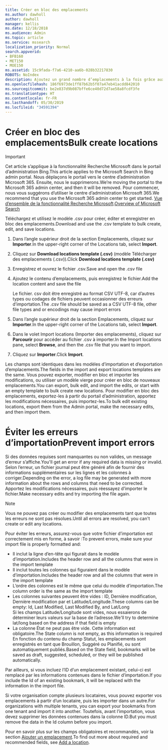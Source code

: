 ```yaml
---
title: Créer en bloc des emplacements
ms.author: dawholl
author: dawholl
manager: kellis
ms.date: 12/18/2018
ms.audience: Admin
ms.topic: article
ms.service: mssearch
localization_priority: Normal
search.appverid:
- BFB160
- MET150
- MOE150
ms.assetid: 15c9fada-f7a6-4210-aa6b-028b32217830
ROBOTS: NoIndex
description: Ajoutez un grand nombre d’emplacements à la fois grâce aux outils d’importation pour le portail d’administration de la fonctionnalité Recherche Microsoft
ms.openlocfilehash: 186f6973de1ff87b62b5f07a47eb41acdd842010
ms.sourcegitcommit: be2e837d9b087bffe6ce40d72d7ae58a8fcdf3fe
ms.translationtype: HT
ms.contentlocale: fr-FR
ms.lasthandoff: 05/30/2019
ms.locfileid: "34591394"
---
```

# <a name="bulk-create-locations"></a><span data-ttu-id="3f4a7-103">Créer en bloc des emplacements</span><span class="sxs-lookup"><span data-stu-id="3f4a7-103">Bulk create locations</span></span>

> [!IMPORTANT]
> <span data-ttu-id="3f4a7-104">Cet article s’applique à la fonctionnalité Recherche Microsoft dans le portail d’administration Bing.</span><span class="sxs-lookup"><span data-stu-id="3f4a7-104">This article applies to the Microsoft Search in Bing admin portal.</span></span> <span data-ttu-id="3f4a7-105">Nous déplaçons le portail vers le centre d’administration Microsoft 365. Ensuite, nous le supprimerons.</span><span class="sxs-lookup"><span data-stu-id="3f4a7-105">We’re moving the portal to the Microsoft 365 admin center, and then it will be removed.</span></span> <span data-ttu-id="3f4a7-106">Pour commencer, nous vous suggérons d’utiliser le centre d’administration Microsoft 365.</span><span class="sxs-lookup"><span data-stu-id="3f4a7-106">We recommend that you use the Microsoft 365 admin center to get started.</span></span> <span data-ttu-id="3f4a7-107">[Vue d’ensemble de la fonctionnalité Recherche Microsoft](overview-microsoft-search.md).</span><span class="sxs-lookup"><span data-stu-id="3f4a7-107">[Overview of Microsoft Search](overview-microsoft-search.md)</span></span>
    
<span data-ttu-id="3f4a7-108">Téléchargez et utilisez le modèle .csv pour créer, éditer et enregistrer en bloc des emplacements.</span><span class="sxs-lookup"><span data-stu-id="3f4a7-108">Download and use the .csv template to bulk create, edit, and save locations.</span></span> 
  
1. <span data-ttu-id="3f4a7-109">Dans l’angle supérieur droit de la section Emplacements, cliquez sur **Importer**.</span><span class="sxs-lookup"><span data-stu-id="3f4a7-109">In the upper-right corner of the Locations tab, select **Import**.</span></span>
    
2. <span data-ttu-id="3f4a7-110">Cliquez sur **Download locations template (.csv)** (modèle Télécharger des emplacements (.csv)).</span><span class="sxs-lookup"><span data-stu-id="3f4a7-110">Click **Download locations template (.csv)**</span></span>
    
3. <span data-ttu-id="3f4a7-111">Enregistrez et ouvrez le fichier .csv.</span><span class="sxs-lookup"><span data-stu-id="3f4a7-111">Save and open the .csv file</span></span>
    
4. <span data-ttu-id="3f4a7-112">Ajoutez le contenu d’emplacements, puis enregistrez le fichier.</span><span class="sxs-lookup"><span data-stu-id="3f4a7-112">Add the location content and save the file</span></span>

    <span data-ttu-id="3f4a7-113">Le fichier. csv doit être enregistré au format CSV UTF-8, car d’autres types ou codages de fichiers peuvent occasionner des erreurs d’importation.</span><span class="sxs-lookup"><span data-stu-id="3f4a7-113">The .csv file should be saved as a CSV UTF-8 file, other file types and or encodings may cause import errors</span></span>
    
5. <span data-ttu-id="3f4a7-114">Dans l’angle supérieur droit de la section Emplacements, cliquez sur **Importer**.</span><span class="sxs-lookup"><span data-stu-id="3f4a7-114">In the upper-right corner of the Locations tab, select **Import**.</span></span>
    
6. <span data-ttu-id="3f4a7-115">Dans le volet Import locations (Importer des emplacements), cliquez sur **Parcourir** pour accéder au fichier .csv à importer.</span><span class="sxs-lookup"><span data-stu-id="3f4a7-115">In the Import locations pane, select **Browse**, and then the .csv file that you want to import.</span></span> 
    
7. <span data-ttu-id="3f4a7-116">Cliquez sur **Importer**.</span><span class="sxs-lookup"><span data-stu-id="3f4a7-116">Click **Import**.</span></span>

<span data-ttu-id="3f4a7-117">Les champs sont identiques dans les modèles d’importation et d’exportation d’emplacements.</span><span class="sxs-lookup"><span data-stu-id="3f4a7-117">The fields in the import and export locations templates are the same.</span></span> <span data-ttu-id="3f4a7-118">Vous pouvez exporter, modifier en bloc et importer les modifications, ou utiliser un modèle vierge pour créer en bloc de nouveaux emplacements.</span><span class="sxs-lookup"><span data-stu-id="3f4a7-118">You can export, bulk edit, and import the edits, or start with an empty template to bulk create new locations.</span></span> <span data-ttu-id="3f4a7-119">Pour modifier en bloc des emplacements, exportez-les à partir du portail d’administration, apportez les modifications nécessaires, puis importez-les.</span><span class="sxs-lookup"><span data-stu-id="3f4a7-119">To bulk edit existing locations, export them from the Admin portal, make the necessary edits, and then import them.</span></span>

# <a name="prevent-import-errors"></a><span data-ttu-id="3f4a7-120">Éviter les erreurs d’importation</span><span class="sxs-lookup"><span data-stu-id="3f4a7-120">Prevent import errors</span></span>  
<span data-ttu-id="3f4a7-121">Si des données requises sont manquantes ou non valides, un message d’erreur s’affiche.</span><span class="sxs-lookup"><span data-stu-id="3f4a7-121">You'll get an error if any required data is missing or invalid.</span></span> <span data-ttu-id="3f4a7-122">Selon l’erreur, un fichier journal peut être généré afin de fournir des informations supplémentaires sur les lignes et les colonnes à corriger.</span><span class="sxs-lookup"><span data-stu-id="3f4a7-122">Depending on the error, a log file may be generated with more information about the rows and columns that need to be corrected.</span></span> <span data-ttu-id="3f4a7-123">Apportez les modifications nécessaires, puis réessayez d’importer le fichier.</span><span class="sxs-lookup"><span data-stu-id="3f4a7-123">Make necessary edits and try importing the file again.</span></span>
  
> [!NOTE]
> <span data-ttu-id="3f4a7-124">Vous ne pouvez pas créer ou modifier des emplacements tant que toutes les erreurs ne sont pas résolues.</span><span class="sxs-lookup"><span data-stu-id="3f4a7-124">Until all errors are resolved, you can't create or edit any locations.</span></span> 

<span data-ttu-id="3f4a7-125">Pour éviter les erreurs, assurez-vous que votre fichier d’importation est correctement mis en forme, à savoir :</span><span class="sxs-lookup"><span data-stu-id="3f4a7-125">To prevent errors, make sure your import file is properly formatted and:</span></span>
- <span data-ttu-id="3f4a7-126">Il inclut la ligne d’en-tête qui figurait dans le modèle d’importation.</span><span class="sxs-lookup"><span data-stu-id="3f4a7-126">Includes the header row and all the columns that were in the import template</span></span>
- <span data-ttu-id="3f4a7-127">Il inclut toutes les colonnes qui figuraient dans le modèle d’importation.</span><span class="sxs-lookup"><span data-stu-id="3f4a7-127">Includes the header row and all the columns that were in the import template</span></span>
- <span data-ttu-id="3f4a7-128">L’ordre des colonnes est le même que celui du modèle d’importation.</span><span class="sxs-lookup"><span data-stu-id="3f4a7-128">The column order is the same as the import template</span></span>
- <span data-ttu-id="3f4a7-129">Les colonnes suivantes peuvent être vides : ID, Dernière modification, Dernière modification par et Latitude/Longitude.</span><span class="sxs-lookup"><span data-stu-id="3f4a7-129">These columns can be empty: Id, Last Modified, Last Modified By, and Lat/Long</span></span>  
<span data-ttu-id="3f4a7-130">Si les champs Latitude/Longitude sont vides, nous essaierons de déterminer leurs valeurs sur la base de l’adresse.</span><span class="sxs-lookup"><span data-stu-id="3f4a7-130">We'll try to determine lat/long based on the address if that field is empty</span></span>
- <span data-ttu-id="3f4a7-131">La colonne État ne peut pas être vide. Cette information est obligatoire.</span><span class="sxs-lookup"><span data-stu-id="3f4a7-131">The State column is not empty, as this information is required</span></span>  
<span data-ttu-id="3f4a7-132">En fonction du contenu du champ Statut, les emplacements sont enregistrés en tant que Brouillon, Suggéré ou Planifié, ou sont automatiquement publiés.</span><span class="sxs-lookup"><span data-stu-id="3f4a7-132">Based on the State field, bookmarks will be saved as draft, suggested, scheduled, or they will be published automatically.</span></span>

<span data-ttu-id="3f4a7-133">Par ailleurs, si vous incluez l’ID d’un emplacement existant, celui-ci est remplacé par les informations contenues dans le fichier d’importation.</span><span class="sxs-lookup"><span data-stu-id="3f4a7-133">If you include the Id of an existing bookmark, it will be replaced with the information in the import file.</span></span>

<span data-ttu-id="3f4a7-134">Si votre organisation compte plusieurs locataires, vous pouvez exporter vos emplacements à partir d’un locataire, puis les importer dans un autre.</span><span class="sxs-lookup"><span data-stu-id="3f4a7-134">For organizations with multiple tenants, you can export your bookmarks from one tenant and import it into another.</span></span> <span data-ttu-id="3f4a7-135">Toutefois, avant l’importation, vous devez supprimer les données contenues dans la colonne ID.</span><span class="sxs-lookup"><span data-stu-id="3f4a7-135">But you must remove the data in the Id column before you import.</span></span>
  
<span data-ttu-id="3f4a7-136">Pour en savoir plus sur les champs obligatoires et recommandés, voir la section [Ajouter un emplacement](add-a-location.md).</span><span class="sxs-lookup"><span data-stu-id="3f4a7-136">To find out more about required and recommended fields, see [Add a location](add-a-location.md).</span></span>

  

